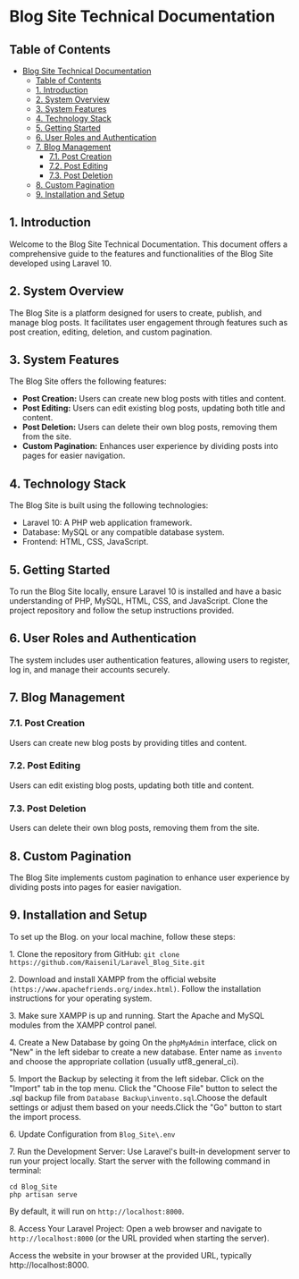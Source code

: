 # Blog Site Technical Documentation

## Table of Contents

- [Blog Site Technical Documentation](#blog-site-technical-documentation)
  - [Table of Contents](#table-of-contents)
  - [1. Introduction](#1-introduction)
  - [2. System Overview](#2-system-overview)
  - [3. System Features](#3-system-features)
  - [4. Technology Stack](#4-technology-stack)
  - [5. Getting Started](#5-getting-started)
  - [6. User Roles and Authentication](#6-user-roles-and-authentication)
  - [7. Blog Management](#7-blog-management)
    - [7.1. Post Creation](#71-post-creation)
    - [7.2. Post Editing](#72-post-editing)
    - [7.3. Post Deletion](#73-post-deletion)
  - [8. Custom Pagination](#8-custom-pagination)
  - [9. Installation and Setup](#9-installation-and-setup)

## 1. Introduction

Welcome to the Blog Site Technical Documentation. This document offers a comprehensive guide to the features and functionalities of the Blog Site developed using Laravel 10.

## 2. System Overview

The Blog Site is a platform designed for users to create, publish, and manage blog posts. It facilitates user engagement through features such as post creation, editing, deletion, and custom pagination.

## 3. System Features

The Blog Site offers the following features:

- **Post Creation:** Users can create new blog posts with titles and content.
- **Post Editing:** Users can edit existing blog posts, updating both title and content.
- **Post Deletion:** Users can delete their own blog posts, removing them from the site.
- **Custom Pagination:** Enhances user experience by dividing posts into pages for easier navigation.

## 4. Technology Stack

The Blog Site is built using the following technologies:

- Laravel 10: A PHP web application framework.
- Database: MySQL or any compatible database system.
- Frontend: HTML, CSS, JavaScript.

## 5. Getting Started

To run the Blog Site locally, ensure Laravel 10 is installed and have a basic understanding of PHP, MySQL, HTML, CSS, and JavaScript. Clone the project repository and follow the setup instructions provided.

## 6. User Roles and Authentication

The system includes user authentication features, allowing users to register, log in, and manage their accounts securely.

## 7. Blog Management

### 7.1. Post Creation

Users can create new blog posts by providing titles and content.

### 7.2. Post Editing

Users can edit existing blog posts, updating both title and content.

### 7.3. Post Deletion

Users can delete their own blog posts, removing them from the site.

## 8. Custom Pagination

The Blog Site implements custom pagination to enhance user experience by dividing posts into pages for easier navigation.

## 9. Installation and Setup

To set up the Blog. on your local machine, follow these steps:

1\. Clone the repository from GitHub: `git clone https://github.com/Raisenil/Laravel_Blog_Site.git`

2\. Download and install XAMPP from the official website `(https://www.apachefriends.org/index.html)`. Follow the installation instructions for your operating system.

3\. Make sure XAMPP is up and running. Start the Apache and MySQL modules from the XAMPP control panel.

4\. Create a New Database by going On the `phpMyAdmin` interface, click on "New" in the left sidebar to create a new database.
Enter name as `invento` and choose the appropriate collation (usually utf8_general_ci).

5\. Import the Backup by selecting it from the left sidebar. Click on the "Import" tab in the top menu. Click the "Choose File" button to select the .sql backup file from `Database Backup\invento.sql`.Choose the default settings or adjust them based on your needs.Click the "Go" button to start the import process.

6\. Update Configuration from `Blog_Site\.env`

7\. Run the Development Server:
Use Laravel's built-in development server to run your project locally. Start the server with the following command in terminal:

    cd Blog_Site
    php artisan serve

By default, it will run on `http://localhost:8000`.

8\. Access Your Laravel Project:
Open a web browser and navigate to `http://localhost:8000` (or the URL provided when starting the server).

Access the website in your browser at the provided URL, typically http://localhost:8000.
